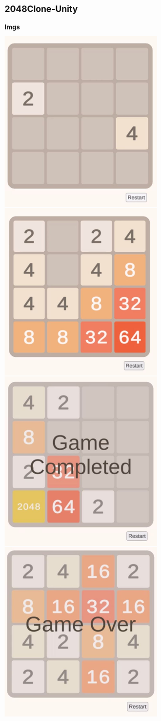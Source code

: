 # 2048Clone-Unity

## Imgs
<img src="imgs/1.JPG" width="500" > <img src="imgs/2.JPG" width="500" >
<img src="imgs/3.JPG" width="500" > <img src="imgs/4.JPG" width="500" >

